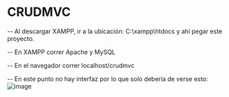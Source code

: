 # CRUDMVC

-- Al descargar XAMPP, ir a la ubicación: C:\xampp\htdocs y ahí pegar este proyecto. 

-- En XAMPP correr Apache y MySQL

-- En el navegador correr localhost/crudmvc 

-- En este punto no hay interfaz por lo que solo debería de verse esto: ![image](https://github.com/Isaacchava15/CRUDMVC/assets/56938444/911d1454-c001-4a18-932d-ceafc8bebb3b)
